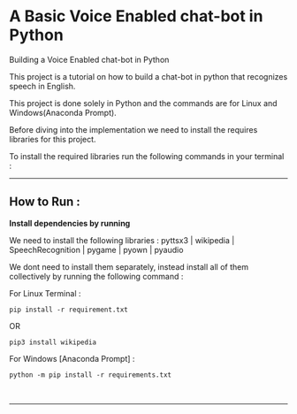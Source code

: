    # A Basic Voice Enabled chat-bot in Python<br>

Building a Voice Enabled chat-bot in Python 

This project is a tutorial on how to build a chat-bot in python that recognizes speech in English.

This project is done solely in Python and the commands are for Linux and Windows(Anaconda Prompt).

Before diving into the implementation we need to install the requires libraries for this project.

To install the required libraries run the following commands in your terminal : 

___

   ## How to Run :
   
 **Install dependencies by running**  
 
 We need to install the following libraries : pyttsx3 | wikipedia | SpeechRecognition | pygame | pyown | pyaudio
 
 We dont need to install them separately, instead install all of them collectively by running the following command :
 
 For Linux Terminal : 
 
 ```pip install -r requirement.txt``` 
 
 OR
 
 ```pip3 install wikipedia``` 
 
 For Windows [Anaconda Prompt] : 
 
 ```python -m pip install -r requirements.txt``` 
 

<br>

****



